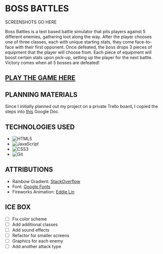# __BOSS BATTLES__

SCREENSHOTS GO HERE


Boss Battles is a text based battle simulator that pits players against 5 different enemies, gathering loot along the way. After the player chooses one of three classes, each with unique starting stats, they come face-to-face with their first opponent. Once defeated, the boss drops 3 pieces of equipment that the player will choose from. Each piece of equipment will boost certain stats upon pick-up, setting up the player for the next battle. Victory comes when all 5 bosses are defeated!

## __[PLAY THE GAME HERE](https://kevinroost-bossbattles.netlify.app/)__

## __PLANNING MATERIALS__
Since I initially planned out my project on a private Trello board, I copied the steps into [this](https://docs.google.com/document/d/1dwlSJvjfghr4bocWK8UAslhji3oxzZKQBtyaYomB0CQ/edit?usp=sharing) Google Doc.

## __TECHNOLOGIES USED__
- ![HTML5](https://img.shields.io/badge/html5-%23E34F26.svg?style=for-the-badge&logo=html5&logoColor=white)
- ![JavaScript](https://img.shields.io/badge/javascript-%23323330.svg?style=for-the-badge&logo=javascript&logoColor=%23F7DF1E)
- ![CSS3](https://img.shields.io/badge/css3-%231572B6.svg?style=for-the-badge&logo=css3&logoColor=white)
- ![Git](https://img.shields.io/badge/git-%23F05033.svg?style=for-the-badge&logo=git&logoColor=white)


## __ATTRIBUTIONS__
- Rainbow Gradient: [StackOverflow](https://stackoverflow.com/questions/56418763/creating-the-perfect-rainbow-gradient-in-css)
- Font: [Google Fonts](https://fonts.google.com/)
- Fireworks Animation: [Eddie Lin](https://jsfiddle.net/user/elin/fiddles/)


## __ICE BOX__

- [ ] Fix color scheme
- [ ] Add additional classes
- [ ] Add sound effects
- [ ] Refactor for smaller screens
- [ ] Graphics for each enemy
- [ ] Add another attack type